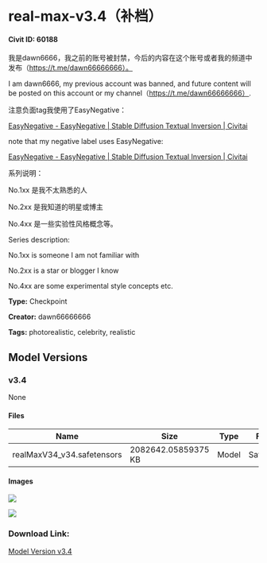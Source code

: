 # real-max-v3.4（补档）

#### Civit ID: 60188

<p>我是dawn6666，我之前的账号被封禁，今后的内容在这个账号或者我的频道中发布（<a target="_blank" rel="ugc" href="https://t.me/dawn66666666）。">https://t.me/dawn66666666）。</a></p><p>I am dawn6666, my previous account was banned, and future content will be posted on this account or my channel（<a target="_blank" rel="ugc" href="https://t.me/dawn66666666）">https://t.me/dawn66666666）</a>.</p><p>注意负面tag我使用了EasyNegative：</p><p><a target="_blank" rel="ugc" href="https://civitai.com/models/7808/easynegative">EasyNegative - EasyNegative | Stable Diffusion Textual Inversion | Civitai</a></p><p>note that my negative label uses EasyNegative:</p><p><a target="_blank" rel="ugc" href="https://civitai.com/models/7808/easynegative">EasyNegative - EasyNegative | Stable Diffusion Textual Inversion | Civitai</a></p><p>系列说明：</p><p>No.1xx 是我不太熟悉的人</p><p>No.2xx 是我知道的明星或博主</p><p>No.4xx 是一些实验性风格概念等。</p><p>Series description:</p><p>No.1xx is someone I am not familiar with</p><p>No.2xx is a star or blogger I know</p><p>No.4xx are some experimental style concepts etc.</p>

**Type:** Checkpoint

**Creator:** dawn66666666

**Tags:** photorealistic, celebrity, realistic

## Model Versions

### v3.4

None

#### Files

| Name | Size | Type | Format | Download Url | AutoV1 | AutoV2 | SHA256 | CRC32 | BLAKE3 |
| --- | --- | --- | --- | --- | --- | --- | --- | --- | --- |
| realMaxV34_v34.safetensors | 2082642.05859375 KB | Model | SafeTensor | https://civitai.com/api/download/models/64660 | 4A454569 | 80517BC7F3 | 80517BC7F3799EBAB08D3B197FE2E855B250E3E039ABD36C083CFC6B9907A374 | ADD3A9BF | 9DC3261F1B9C02A54CEF57C18BB33D53370ECCF3B8D878D5B159F055129A89C3 |

#### Images

<p><img src="https://image.civitai.com/xG1nkqKTMzGDvpLrqFT7WA/8a9d8962-7725-4b0d-956e-c54a475a7301/width=450/715691.jpeg" /></p>

<p><img src="https://image.civitai.com/xG1nkqKTMzGDvpLrqFT7WA/ee29415a-4940-4c34-bae5-7c992fc95482/width=450/715442.jpeg" /></p>

### Download Link:

[Model Version v3.4](https://civitai.com/api/download/models/64660)

